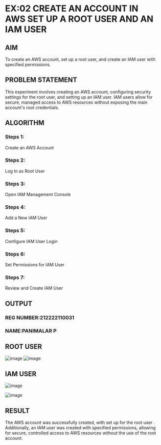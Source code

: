  # EX:02 CREATE AN  ACCOUNT IN AWS SET UP A ROOT USER AND AN IAM USER 
  ## AIM
To create an AWS account, set up a root user, and create an IAM user with specified permissions.
## PROBLEM STATEMENT
   This experiment involves creating an AWS account, configuring security settings for the root user, and setting up an IAM user. IAM users allow for secure, managed access to AWS resources without exposing the main account's root credentials.

## ALGORITHM
 ### Steps 1:
 Create an AWS Account
 
 ### Steps 2:
 Log In as Root User

 ### Steps 3:
 Open IAM Management Console
 
 ### Steps 4:
 Add a New IAM User
 
 ### Steps 5:
 Configure IAM User Login
 
 ### Steps 6:
 Set Permissions for IAM User
 
  ### Steps 7:
  Review and Create IAM User
  


## OUTPUT
### REG NUMBER:212222110031
### NAME:PANIMALAR P

## ROOT USER

![image](https://github.com/user-attachments/assets/20550568-0766-457d-8ea9-9ab63a45a785)
![image](https://github.com/user-attachments/assets/afeb116e-b5f3-44b8-bc05-aacd497d9b7b)

## IAM USER
 ![image](https://github.com/user-attachments/assets/c2fb58c5-eb32-434d-8929-097b1ee8b469)



 ![image](https://github.com/user-attachments/assets/9d15c9e2-8096-4e69-89fa-da9ea6c5f719)

## RESULT
 The AWS account was successfully created, with set up for the root user . Additionally, an IAM user was created with specified permissions, allowing for secure, controlled access to AWS resources without the use of the root account.

  


